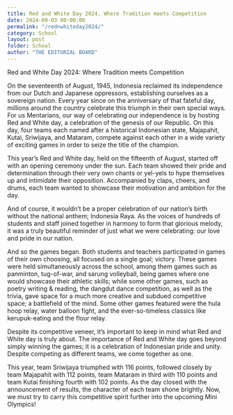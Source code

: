 ```yaml
---
title: Red and White Day 2024, Where Tradition meets Competition
date: 2024-09-03 00:00:00
permalink: "/rednwhiteday2024/"
category: School
layout: post
folder: School
author: "THE EDITORIAL BOARD"
---
```


Red and White Day 2024: 
Where Tradition meets Competition

On the seventeenth of August, 1945, Indonesia reclaimed its independence from our Dutch and Japanese oppressors, establishing ourselves as a sovereign nation. Every year since on the anniversary of that fateful day, millions around the country celebrate this triumph in their own special ways. For us Mentarians, our way of celebrating our independence is by hosting Red and White day, a celebration of the genesis of our Republic. On this day, four teams each named after a historical Indonesian state, Majapahit, Kutai, Sriwijaya, and Mataram, compete against each other in a wide variety of exciting games in order to seize the title of the champion. 

This year’s Red and White day, held on the fifteenth of August, started off with an opening ceremony under the sun. Each team showed their pride and determination through their very own chants or yel-yels to hype themselves up and intimidate their opposition. Accompanied by claps, cheers, and drums, each team wanted to showcase their motivation and ambition for the day.

And of course, it wouldn’t be a proper celebration of our nation’s birth without the national anthem; Indonesia Raya. As the voices of hundreds of students and staff joined together in harmony to form that glorious melody, it was a truly beautiful reminder of just what we were celebrating: our love and pride in our nation.

And so the games began. Both students and teachers participated in games of their own choosing, all focused on a single goal; victory. These games were held simultaneously across the school, among them games such as panminton, tug-of-war, and sarung volleyball, being games where one would showcase their athletic skills; while some other games, such as poetry writing & reading, the dangdut dance competition, as well as the trivia, gave space for a much more creative and subdued competitive space; a battlefield of the mind. Some other games featured were the hula hoop relay, water balloon fight, and the ever-so-timeless classics like kerupuk-eating and the flour relay.

Despite its competitive veneer, it’s important to keep in mind what Red and White day is truly about. The importance of Red and White day goes beyond simply winning the games; it is a celebration of Indonesian pride and unity. Despite competing as different teams, we come together as one.

This year, team Sriwijaya triumphed with 116 points, followed closely by team Majapahit with 112 points, team Mataram in third with 110 points and team Kutai finishing fourth with 102 points. As the day closed with the announcement of results, the character of each team shone brightly. Now, we must try to carry this competitive spirit further into the upcoming Mini Olympics!
